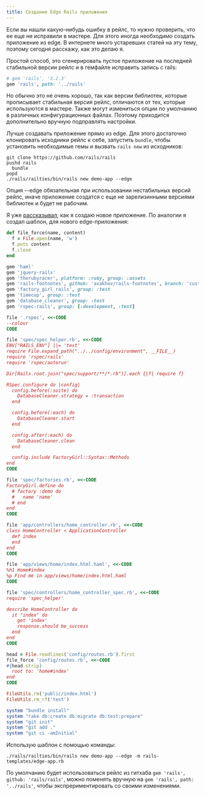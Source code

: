 ```yaml
---
title: Создание Edge Rails приложения
---
```


Если вы нашли какую-нибудь ошибку в рейлс, то нужно проверить, что ее еще не исправили в мастере.
Для этого иногда необходимо создать приложение из edge. В интернете много устаревших статей на эту тему, поэтому
сегодня расскажу, как это делаю я.

Простой способ, это сгенерировать пустое приложение на последней стабильной версии рейлс и в гемфайле
исправить запись с rails:

``` ruby
# gem 'rails', '3.2.3'
gem 'rails', path: '../rails'
```

Но обычно это не очень хорошо, так как версии библиотек, которые прописывает стабильная версия рейлс,
отличаются от тех, которые используются в мастере. Также могут измениться опции по умолчанию в различных конфигурационных
файлах. Поэтому приходится дополнительно вручную подправлять настройки.

Лучше создавать приложение прямо из edge. Для этого достаточно клонировать исходники рейлс к себе, запустить `bundle`, чтобы установить
необходимые гемы и вызвать `rails new` из исходников:

```
git clone https://github.com/rails/rails
pushd rails
  bundle
popd
./rails/railties/bin/rails new demo-app --edge
```

Опция --edge обязательная при использовании нестабильных версий рейлс, иначе приложение создатся с еще не зарелизинными версиями
библиотек и будет не рабочим.

Я уже [рассказывал](/blog/2012/04/22/rails-templates/), как я создаю новое приложение. По аналогии я создал шаблон, для
нового edge-приложения:

``` ruby
def file_force(name, content)
  f = File.open(name, 'w')
  f.puts content
  f.close
end

gem 'haml'
gem 'jquery-rails'
gem 'therubyracer', platform: :ruby, group: :assets
gem 'rails-footnotes', github: 'avakhov/rails-footnotes', branch: 'custom', group: :development
gem 'factory_girl_rails', group: :test
gem 'timecop', group: :test
gem 'database_cleaner', group: :test
gem 'rspec-rails', group: [:development, :test]

file '.rspec', <<-CODE
--colour
CODE

file 'spec/spec_helper.rb', <<-CODE
ENV["RAILS_ENV"] ||= 'test'
require File.expand_path("../../config/environment", __FILE__)
require 'rspec/rails'
require 'rspec/autorun'

Dir[Rails.root.join("spec/support/**/*.rb")].each {|f| require f}

RSpec.configure do |config|
  config.before(:suite) do
    DatabaseCleaner.strategy = :transaction
  end

  config.before(:each) do
    DatabaseCleaner.start
  end

  config.after(:each) do
    DatabaseCleaner.clean
  end

  config.include FactoryGirl::Syntax::Methods
end
CODE

file 'spec/factories.rb', <<-CODE
FactoryGirl.define do
  # factory :demo do
  #   name 'name'
  # end
end
CODE

file 'app/controllers/home_controller.rb', <<-CODE
class HomeController < ApplicationController
  def index
  end
end
CODE

file 'app/views/home/index.html.haml', <<-CODE
%h1 Home#index
%p Find me in app/views/home/index.html.haml
CODE

file 'spec/controllers/home_controller_spec.rb', <<-CODE
require 'spec_helper'

describe HomeController do
  it "index" do
    get 'index'
    response.should be_success
  end
end
CODE

head = File.readlines('config/routes.rb').first
file_force 'config/routes.rb', <<-CODE
#{head.strip}
  root to: 'home#index'
end
CODE

FileUtils.rm('public/index.html')
FileUtils.rm_rf('test')

system "bundle install"
system "rake db:create db:migrate db:test:prepare"
system "git init"
system "git add ."
system "git ci -amInitial"
```

Использую шаблон с помощью команды:

```
./rails/railties/bin/rails new demo-app --edge -m rails-templates/edge-app.rb
```

По умолчанию будет использоваться рейлс из гитхаба `gem 'rails', github: 'rails/rails'`, можно поменять вручную на `gem 'rails', path: '../rails'`, чтобы экспрериментировать со своими изменениями.
